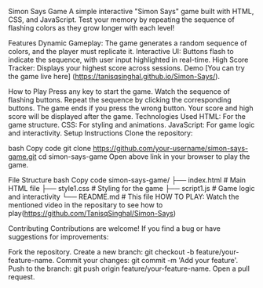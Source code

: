 Simon Says Game
A simple interactive "Simon Says" game built with HTML, CSS, and JavaScript. Test your memory by repeating the sequence of flashing colors as they grow longer with each level!

Features
Dynamic Gameplay: The game generates a random sequence of colors, and the player must replicate it.
Interactive UI: Buttons flash to indicate the sequence, with user input highlighted in real-time.
High Score Tracker: Displays your highest score across sessions.
Demo
[You can try the game live here] (https://tanisqsinghal.github.io/Simon-Says/).

How to Play
Press any key to start the game.
Watch the sequence of flashing buttons.
Repeat the sequence by clicking the corresponding buttons.
The game ends if you press the wrong button.
Your score and high score will be displayed after the game.
Technologies Used
HTML: For the game structure.
CSS: For styling and animations.
JavaScript: For game logic and interactivity.
Setup Instructions
Clone the repository:

bash
Copy code
git clone https://github.com/your-username/simon-says-game.git
cd simon-says-game
Open above link in your browser to play the game.

File Structure
bash
Copy code
simon-says-game/
├── index.html       # Main HTML file
├── style1.css       # Styling for the game
├── script1.js       # Game logic and interactivity
└── README.md        # This file
HOW TO PLAY:
Watch the mentioned video in the repositary to see how to play(https://github.com/TanisqSinghal/Simon-Says)

Contributing
Contributions are welcome! If you find a bug or have suggestions for improvements:

Fork the repository.
Create a new branch: git checkout -b feature/your-feature-name.
Commit your changes: git commit -m 'Add your feature'.
Push to the branch: git push origin feature/your-feature-name.
Open a pull request.
